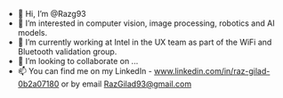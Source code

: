 - 👋 Hi, I’m @Razg93
- 👀 I’m interested in computer vision, image processing, robotics and AI models.
- 🌱 I’m currently working at Intel in the UX team as part of the WiFi and Bluetooth validation group.
- 💞️ I’m looking to collaborate on ...
- 📫 You can find me on my LinkedIn - www.linkedin.com/in/raz-gilad-0b2a07180 or by email RazGilad93@gmail.com

<!---
Razg93/Razg93 is a ✨ special ✨ repository because its `README.md` (this file) appears on your GitHub profile.
You can click the Preview link to take a look at your changes.
--->
